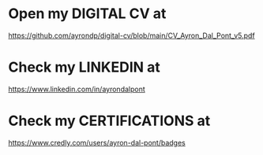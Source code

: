 # Open my DIGITAL CV at
  https://github.com/ayrondp/digital-cv/blob/main/CV_Ayron_Dal_Pont_v5.pdf

# Check my LINKEDIN at
  https://www.linkedin.com/in/ayrondalpont

# Check my CERTIFICATIONS at
  https://www.credly.com/users/ayron-dal-pont/badges

